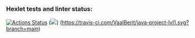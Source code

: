 ### Hexlet tests and linter status:
[![Actions Status](https://github.com/VaalBerit/java-project-lvl1/workflows/hexlet-check/badge.svg)](https://github.com/VaalBerit/java-project-lvl1/actions)
(<a href="https://codeclimate.com/github/codeclimate/codeclimate/maintainability"><img src="https://api.codeclimate.com/v1/badges/a99a88d28ad37a79dbf6/maintainability" /></a>)
(https://travis-ci.com/VaalBerit/java-project-lvl1.svg?branch=main)

